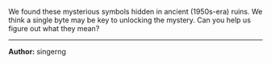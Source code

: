
We found these mysterious symbols hidden in ancient (1950s-era) ruins. We think a single byte may be key to unlocking the mystery. Can you help us figure out what they mean?

---
**Author:** singerng